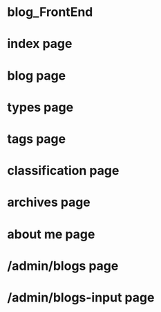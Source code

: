 # blog_FrontEnd

# index page

# blog page

# types page

# tags page

# classification page

# archives page

# about me page

# /admin/blogs page

# /admin/blogs-input page

